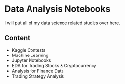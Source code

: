 # Data Analysis Notebooks
I will put all of my data science related studies over here.

## Content

* Kaggle Contests
* Machine Learning
* Jupyter Notebooks
* EDA for Trading Stocks & Cryptocurrency
* Analysis for Finance Data
* Trading Strategy Analysis
